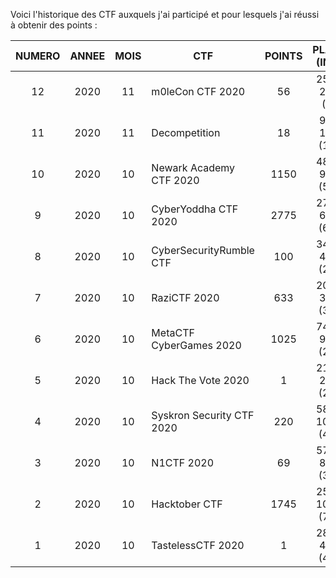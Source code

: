 Voici l'historique des CTF auxquels j'ai participé et pour lesquels j'ai réussi à obtenir des points :

|NUMERO|ANNEE |MOIS| CTF                       | POINTS | PLACE (IND)     |
|:----:|:----:|:--:|---------------------------|:------:|:---------------:|
|12    | 2020 | 11 | m0leCon CTF 2020          | 56     | 256 / 276 (7)   |
|11    | 2020 | 11 | Decompetition             | 18     | 98 / 112 (13)   |
|10    | 2020 | 10 | Newark Academy CTF 2020   | 1150   | 480 / 968 (50)  |
|9     | 2020 | 10 | CyberYoddha CTF 2020      | 2775   | 270 / 681 (60)  |
|8     | 2020 | 10 | CyberSecurityRumble CTF   | 100    | 343 / 474 (28)  |
|7     | 2020 | 10 | RaziCTF 2020              | 633    | 207 / 314 (34)  |
|6     | 2020 | 10 | MetaCTF CyberGames 2020   | 1025   | 742 / 995 (25)  |
|5     | 2020 | 10 | Hack The Vote 2020        | 1      | 212 / 278 (24)  |
|4     | 2020 | 10 | Syskron Security CTF 2020 | 220    | 589 / 1029 (43) |
|3     | 2020 | 10 | N1CTF 2020                | 69     | 570 / 849 (33)  |
|2     | 2020 | 10 | Hacktober CTF             | 1745   | 253 / 1073 (76) |
|1     | 2020 | 10 | TastelessCTF 2020         | 1      | 283 / 471 (40)  |
